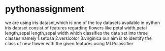 # pythonassignment
we are using iris dataset,which is one of the toy datasets available in python
iris dataset consist of features regarding flowers like petal width,petal length,sepal length,sepal width which classifies the data set into three classes namely
1.setosa
2.versicolor
3.virginica
our aim is to identify the class of new flower with the given features using MLPclassifier
